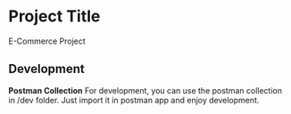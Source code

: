 
# Project Title

E-Commerce Project

## Development

**Postman Collection**
For development, you can use the postman collection in /dev folder.
Just import it in postman app and enjoy development.

